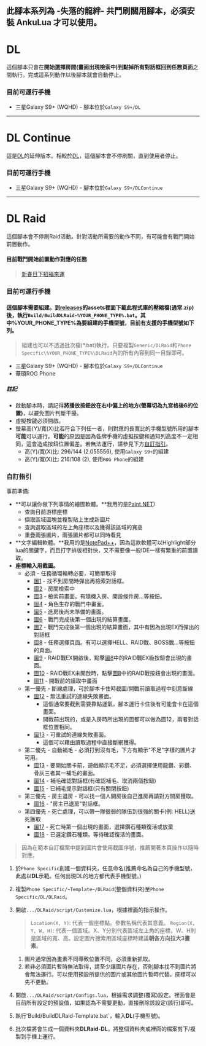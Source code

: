 此腳本系列為 -失落的龍絆- 共鬥刷關用腳本，必須安裝 AnkuLua 才可以使用。
----
# DL
這個腳本只會在**開始選擇房間(畫面出現檢索中)**到**點掉所有對話框回到任務頁面**之間執行。完成這系列動作以後腳本就會自動停止。

### 目前可運行手機
- 三星Galaxy S9+ (WQHD) - 腳本位於`Galaxy S9+/DL`
----
# DL Continue
這是[DL](#DL)的延伸版本。相較於[DL](#DL)，這個腳本會不停刷關，直到使用者停止。

### 目前可運行手機
- 三星Galaxy S9+ (WQHD) - 腳本位於`Galaxy S9+/DLContinue`
----
# DL Raid
這個腳本會不停刷Raid活動。針對活動所需要的動作不同，有可能會有戰鬥開始前置動作。

#### 目前戰鬥開始前置動作對應的任務
> [新春日下招福來運](https://dragalialost.com/cht/news/detail/552)

### 目前可運行手機
#### 這個腳本需要組建。到[releases](/releases)的assets裡面下載此程式庫的壓縮檔(通常.zip)後，執行`Build/BuildDLRaid-%YOUR_PHONE_TYPE%.bat`。其中%YOUR_PHONE_TYPE%為要組建的手機型號，目前有支援的手機型號如下列。
> 組建也可以不透過批次檔(*.bat)執行。只要複製`Generic/DLRaid`和`Phone Specific\%YOUR_PHONE_TYPE%\DLRaid`內的所有內容到同一目錄即可。

- 三星Galaxy S9+ (WQHD) - 腳本位於`Galaxy S9+/DLContinue`
- 華碩ROG Phone

##### 註記
- 啟動腳本時，請記得**將播放按鈕放在右中偏上的地方(螢幕切為九宮格後6的位置)**，以避免圖片判斷干擾。
- 虛擬按鍵必須開啟。
- 螢幕高(Y)/寬(X)比若符合下列任一者，則對應的長寬比的手機型號所用的腳本**可能**可以運行。**可能**的原因是因為各牌手機的虛擬按鍵和通知列高度不一定相同，這會造成按鈕位置偏差。若無法運行，請參見下方[自訂指引](#自訂指引)。
  - 高(Y)/寬(X)比: 296/144 (2.055556), 使用`Galaxy S9+`的組建
  - 高(Y)/寬(X)比: 216/108 (2), 使用`ROG Phone`的組建

### 自訂指引
事前準備:
- **可以讓你做下列事情的繪圖軟體。**我用的是[Paint.NET](https://www.getpaint.net/))
    - 查詢目前游標座標
    - 擷取區域圖塊並複製貼上生成新圖片
    - 查詢選取區域的左上角座標以及獲得該區域的寬高
    - 重疊兩張圖片，兩張圖片都可以同時看見
- **文字編輯軟體。**我用的是[NotePad++](https://notepad-plus-plus.org/)，因為這款軟體可以Highlight部分lua的關鍵字，而且打字排版相對快，又不需要像一般IDE一樣有繁重的前置讀取。
- **座標輸入用截圖。**
    - 必須 - 任務循環輪轉必要，可簡單取得
        - [圖1](https://i.imgur.com/N0ZkK6p.jpg) - 找不到房間時彈出再檢索對話框。
        - [圖2](https://i.imgur.com/FYwANMu.jpg) - 房間檢索中
        - [圖3](https://i.imgur.com/wopdueG.jpg) - 檢索前畫面。有隨機入房、開設條件房...等按鈕。
        - [圖4](https://i.imgur.com/Ign8UrZ.jpg) - 角色生存的戰鬥中畫面。
        - [圖5](https://i.imgur.com/Lf0lIHw.jpg) - 進房後尚未準備的畫面。
        - [圖6](https://i.imgur.com/kFyCGVF.jpg) - 戰鬥完成後第一個出現的結算畫面。
        - [圖7](https://i.imgur.com/3ZQ4Fka.jpg) - 戰鬥完成後第一個出現的結算畫面，其中有因為出現EX而彈出的對話框
        - [圖8](https://i.imgur.com/Moczq9t.jpg) - 任務選擇頁面。有可以選擇HELL、RAID戰、BOSS戰...等按鈕的頁面。
        - [圖9](https://i.imgur.com/uJrSqCA.jpg) - RAID戰EX開啟後，點擊[圖8](https://i.imgur.com/Moczq9t.jpg)中的RAID戰EX級按鈕會出現的畫面。
        - [圖10](https://i.imgur.com/hVbDrJz.jpg) - RAID戰EX未開啟時，點擊[圖8](https://i.imgur.com/Moczq9t.jpg)中的RAID戰按鈕會出現的畫面。
        - [圖11](https://i.imgur.com/0IXVxBh.jpg) - 開戰前的讀取中畫面
    - 第一優先 - 斷線處理，可於腳本卡住時截圖/開戰前讀取過程中刻意斷線
        - [圖12](https://i.imgur.com/ZLhFldZ.jpg) - 無法重試的連線失敗畫面。
            - 這個通常要截到需要靠點運氣，腳本運行卡住後有可能會卡在這個畫面。
            - 開戰前出現的，或是入房時所出現的圖都可以做為圖12，兩者對話框位置相同。
        - [圖13](https://i.imgur.com/jwjxXTv.jpg) - 可重試的連線失敗畫面。
            - 這個可以藉由讀取過程中直接斷網獲得。
    - 第二優先 - 自動補毛 - 必須打到沒有毛，下方有顯示"不足"字樣的圖片才可用。
        - [圖13](https://i.imgur.com/FGYcjcR.jpg) - 要開始關卡前，遊戲顯示毛不足，必須選擇使用龍鑽、彩鑽、骨灰三者其一補毛的畫面。
        - [圖14](https://i.imgur.com/TMQGWMr.jpg) - 補毛確認對話框(有確認補毛、取消兩個按鈕)
        - [圖15](https://i.imgur.com/0aUihct.jpg) - 已補毛提示對話框(只有關閉按鈕)
    - 第三優先 - 房主退房 - 可以找一個人開房後自己進房再請對方關房獲取。
        -  [圖16](https://i.imgur.com/FecDTDd.jpg) - "房主已退房"對話框。
    - 第四優先 - 死亡處理，可以帶一隊很弱的隊伍到很強的關卡(例: HELL)送死獲取
        - [圖17](https://i.imgur.com/3RDUKFx.jpg) - 死亡時第一個出現的畫面，選擇鑽石種類復活或放棄
        - [圖18](https://i.imgur.com/Jn4nRsl.jpg) - 已選定鑽石種類，等待確認復活的畫面。

> 因為在範本自訂檔案中提到圖片會使用截圖序號，推薦開著本頁操作以隨時對應。

1. 於`Phone Specific`創建一個資料夾，任意命名(推薦命名為自己的手機型號，此處以**DL**示範。任何出現DL的地方都代表手機型號。)
2. 複製`Phone Specific/~Template~/DLRaid`(整個資料夾)至`Phone Specific/DL/DLRaid`。
3. 開啟`.../DLRaid/script/Customize.lua`，根據裡面的指示操作。
    > `Location(X, Y)`: 代表一個座標點。參數名稱代表其意義。
    > `Region(X, Y, W, H)`: 代表一個區域。X、Y分別代表區域左上角的座標，W、H則是區域的寬、高。設定圖片搜索用區域座標時建議**朝各方向拉大3畫素**。
    
    1. 圖片通常因為畫素不同導致位置不同，必須重新抓取。
    2. 若非必須圖片暫時無法取得，請至少讓圖片存在，否則腳本找不到圖片將會無法運行。可以使用預設所提供的圖片或其他圖片暫時代替。座標可以先不更動。
4. 開啟`.../DLRaid/script/Configs.lua`，根據需求調整(覆寫)設定。裡面會是目前所有設定的預設值，如果認為不需要更動，直接刪除該設定(該行)即可。
5. 執行'Build/BuildDLRaid-Template.bat`，輸入**DL**(手機型號)。
6. 批次檔將會生成一個資料夾**DLRaid-DL**，將整個資料夾或裡面的檔案剪下/複製到手機上運行。
